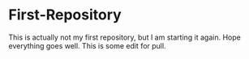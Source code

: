 # First-Repository
This is actually not my first repository, but I am starting it again. Hope everything goes well.
This is some edit for pull.
